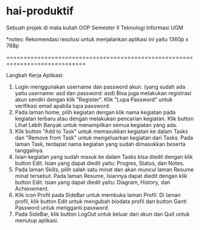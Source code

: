 # hai-produktif
Sebuah projek di mata kuliah OOP Semester II Teknologi Informasi UGM

*notes: Rekomendasi resolusi untuk menjalankan aplikasi ini yaitu 1360p x 768p

=============================================================================

Langkah Kerja Aplikasi:

1. Login menggunakan username dan password akun.
   (yang sudah ada yaitu username: asd dan password: asd)
   Bisa juga melakukan registrasi akun sendiri dengan klik "Register".
   Klik "Lupa Password" untuk verifikasi email apabila lupa password.
2. Pada laman home, pilih kegiatan dengan klik nama kegiatan pada kegiatan
   terbaru atau dengan melakukan pencarian kegiatan.
   Klik button Lihat Lebih Banyak untuk menampilkan semua kegiatan yang ada.
3. Klik button "Add to Task" untuk memasukkan kegiatan ke dalam Tasks dan
   "Remove from Task" untuk mengeluarkan kegiatan dari Tasks.
   Pada laman Task, terdapat nama kegiatan yang sudah dimasukkan beserta
   tanggalnya.
4. Isian kegiatan yang sudah masuk ke dalam Tasks bisa diedit dengan klik 
   button Edit.
   Isian yang dapat diedit yaitu: Progres, Status, dan Notes.
5. Pada laman Skills, pilih salah satu minat dan akan muncul laman Resume
   minat tersebut.
   Pada laman Resume, Isiannya dapat diedit dengan klik button Edit.
   Isian yang dapat diedit yaitu: Diagram, History, dan Achievement.
6. Klik icon Profil pada SideBar untuk membuka laman Profil.
   Di laman profil, klik button Edit untuk mengubah biodata profil dan
   button Ganti Password untuk mengganti password.
7. Pada SideBar, klik button LogOut untuk keluar dari akun dan Quit untuk
   menutup aplikasi.
